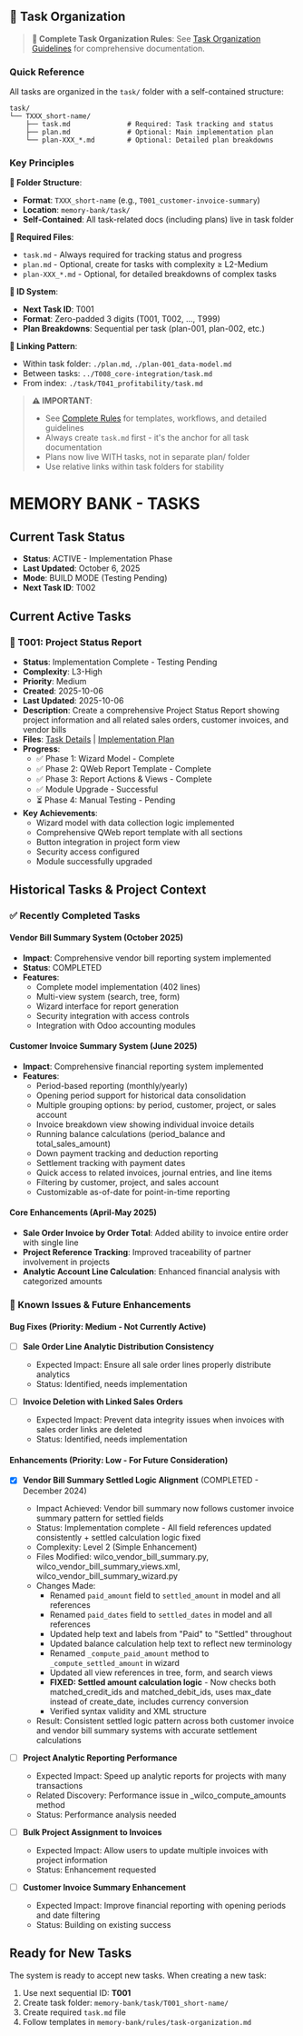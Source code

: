 ## 📁 Task Organization

> **📖 Complete Task Organization Rules**: See [Task Organization Guidelines](../rules/task-organization.md) for comprehensive documentation.

### Quick Reference

All tasks are organized in the `task/` folder with a self-contained structure:

```
task/
└── TXXX_short-name/
    ├── task.md              # Required: Task tracking and status
    ├── plan.md              # Optional: Main implementation plan
    └── plan-XXX_*.md        # Optional: Detailed plan breakdowns
```

### Key Principles

**📂 Folder Structure**:
- **Format**: `TXXX_short-name` (e.g., `T001_customer-invoice-summary`)
- **Location**: `memory-bank/task/`
- **Self-Contained**: All task-related docs (including plans) live in task folder

**📝 Required Files**:
- `task.md` - Always required for tracking status and progress
- `plan.md` - Optional, create for tasks with complexity ≥ L2-Medium
- `plan-XXX_*.md` - Optional, for detailed breakdowns of complex tasks

**🔢 ID System**:
- **Next Task ID**: T001
- **Format**: Zero-padded 3 digits (T001, T002, ..., T999)
- **Plan Breakdowns**: Sequential per task (plan-001, plan-002, etc.)

**🔗 Linking Pattern**:
- Within task folder: `./plan.md`, `./plan-001_data-model.md`
- Between tasks: `../T008_core-integration/task.md`
- From index: `./task/T041_profitability/task.md`

> **⚠️ IMPORTANT**: 
> - See [Complete Rules](../rules/task-organization.md) for templates, workflows, and detailed guidelines
> - Always create `task.md` first - it's the anchor for all task documentation
> - Plans now live WITH tasks, not in separate plan/ folder
> - Use relative links within task folders for stability


# MEMORY BANK - TASKS

## Current Task Status
- **Status**: ACTIVE - Implementation Phase
- **Last Updated**: October 6, 2025
- **Mode**: BUILD MODE (Testing Pending)
- **Next Task ID**: T002

## Current Active Tasks

### 🎯 T001: Project Status Report
- **Status**: Implementation Complete - Testing Pending
- **Complexity**: L3-High
- **Priority**: Medium
- **Created**: 2025-10-06
- **Last Updated**: 2025-10-06
- **Description**: Create a comprehensive Project Status Report showing project information and all related sales orders, customer invoices, and vendor bills
- **Files**: [Task Details](./task/T001_project-status-report/task.md) | [Implementation Plan](./task/T001_project-status-report/plan.md)
- **Progress**:
  - ✅ Phase 1: Wizard Model - Complete
  - ✅ Phase 2: QWeb Report Template - Complete
  - ✅ Phase 3: Report Actions & Views - Complete
  - ✅ Module Upgrade - Successful
  - ⏳ Phase 4: Manual Testing - Pending
- **Key Achievements**: 
  - Wizard model with data collection logic implemented
  - Comprehensive QWeb report template with all sections
  - Button integration in project form view
  - Security access configured
  - Module successfully upgraded

## Historical Tasks & Project Context

### ✅ Recently Completed Tasks

#### Vendor Bill Summary System (October 2025)
- **Impact**: Comprehensive vendor bill reporting system implemented
- **Status**: COMPLETED
- **Features**:
  - Complete model implementation (402 lines)
  - Multi-view system (search, tree, form)
  - Wizard interface for report generation
  - Security integration with access controls
  - Integration with Odoo accounting modules

#### Customer Invoice Summary System (June 2025)
- **Impact**: Comprehensive financial reporting system implemented
- **Features**:
  - Period-based reporting (monthly/yearly)
  - Opening period support for historical data consolidation
  - Multiple grouping options: by period, customer, project, or sales account
  - Invoice breakdown view showing individual invoice details
  - Running balance calculations (period_balance and total_sales_amount)
  - Down payment tracking and deduction reporting
  - Settlement tracking with payment dates
  - Quick access to related invoices, journal entries, and line items
  - Filtering by customer, project, and sales account
  - Customizable as-of-date for point-in-time reporting

#### Core Enhancements (April-May 2025)
- **Sale Order Invoice by Order Total**: Added ability to invoice entire order with single line
- **Project Reference Tracking**: Improved traceability of partner involvement in projects
- **Analytic Account Line Calculation**: Enhanced financial analysis with categorized amounts

### 🔄 Known Issues & Future Enhancements

#### Bug Fixes (Priority: Medium - Not Currently Active)
- [ ] **Sale Order Line Analytic Distribution Consistency**
  - Expected Impact: Ensure all sale order lines properly distribute analytics
  - Status: Identified, needs implementation

- [ ] **Invoice Deletion with Linked Sales Orders**  
  - Expected Impact: Prevent data integrity issues when invoices with sales order links are deleted
  - Status: Identified, needs implementation

#### Enhancements (Priority: Low - For Future Consideration)
- [x] **Vendor Bill Summary Settled Logic Alignment** (COMPLETED - December 2024)
  - Impact Achieved: Vendor bill summary now follows customer invoice summary pattern for settled fields
  - Status: Implementation complete - All field references updated consistently + settled calculation logic fixed
  - Complexity: Level 2 (Simple Enhancement)
  - Files Modified: wilco_vendor_bill_summary.py, wilco_vendor_bill_summary_views.xml, wilco_vendor_bill_summary_wizard.py
  - Changes Made:
    - Renamed `paid_amount` field to `settled_amount` in model and all references
    - Renamed `paid_dates` field to `settled_dates` in model and all references
    - Updated help text and labels from "Paid" to "Settled" throughout
    - Updated balance calculation help text to reflect new terminology
    - Renamed `_compute_paid_amount` method to `_compute_settled_amount` in wizard
    - Updated all view references in tree, form, and search views
    - **FIXED: Settled amount calculation logic** - Now checks both matched_credit_ids and matched_debit_ids, uses max_date instead of create_date, includes currency conversion
    - Verified syntax validity and XML structure
  - Result: Consistent settled logic pattern across both customer invoice and vendor bill summary systems with accurate settlement calculations

- [ ] **Project Analytic Reporting Performance**
  - Expected Impact: Speed up analytic reports for projects with many transactions
  - Related Discovery: Performance issue in _wilco_compute_amounts method
  - Status: Performance analysis needed

- [ ] **Bulk Project Assignment to Invoices**
  - Expected Impact: Allow users to update multiple invoices with project information
  - Status: Enhancement requested

- [ ] **Customer Invoice Summary Enhancement**
  - Expected Impact: Improve financial reporting with opening periods and date filtering
  - Status: Building on existing success

## Ready for New Tasks
The system is ready to accept new tasks. When creating a new task:
1. Use next sequential ID: **T001**
2. Create task folder: `memory-bank/task/T001_short-name/`
3. Create required `task.md` file
4. Follow templates in `memory-bank/rules/task-organization.md`
